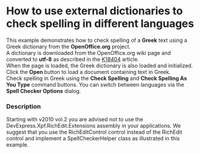 # How to use external dictionaries to check spelling in different languages


<p>This example demonstrates how to check spelling of a <strong>Greek</strong> text using a Greek dictionary from the <strong>OpenOffice.org</strong> project.<br />
A dictionary is downloaded from the OpenOffice.org wiki page and converted to <strong>utf-8</strong> as described in the <a href="https://www.devexpress.com/Support/Center/p/K18404">K18404</a> article.<br />
When the page is loaded, the Greek dictionary is also loaded and initialized. Click the <strong> Open </strong> button to load a document containing text in Greek.<br />
Check spelling in Greek using the <strong>Check Spelling</strong> and <strong>Check Spelling As You Type</strong> command buttons. You can switch between languages via the <strong>Spell Checker Options</strong> dialog.</p>


<h3>Description</h3>

<p>Starting with v2010 vol.2 you are advised not to use the DevExpress.Xpf.RichEdit.Extensions assembly in your applications. We suggest that you use the RichEditControl control instead of the RichEdit control and implement a SpellCheckerHelper class as illustrated in this example.</p>

<br/>


